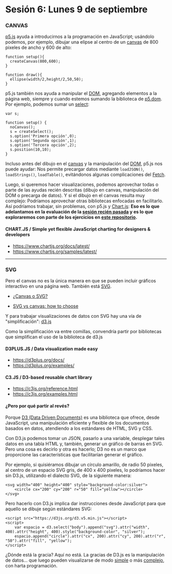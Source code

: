 # Sesión 6: Lunes 9 de septiembre

### CANVAS

[p5.js](https://p5js.org/es/reference/) ayuda a introducirnos a la programación en JavaScript; usándolo podemos, por ejemplo, dibujar una elipse al centro de un [canvas](https://developer.mozilla.org/es/docs/Web/Guide/HTML/Canvas_tutorial) de 800 pixeles de ancho y 600 de alto:

```
function setup(){
  createCanvas(800,600);
}

function draw(){
  ellipse(width/2,height/2,50,50);
}
``` 

p5.js también nos ayuda a manipular el [DOM](https://developer.mozilla.org/es/docs/DOM), agregando elementos a la página web, siempre y cuando estemos sumando la biblioteca de [p5.dom](https://p5js.org/es/reference/#/libraries/p5.dom). Por ejemplo, podemos sumar un [select](https://www.w3schools.com/tags/tag_select.asp):

```
var s;

function setup() {
  noCanvas();
  s = createSelect();
  s.option('Primera opción',0);
  s.option('Segunda opción',1);
  s.option('Tercera opción',2);
  s.position(10,10);
}
``` 

Incluso antes del dibujo en el [canvas](https://developer.mozilla.org/es/docs/Web/Guide/HTML/Canvas_tutorial) y la manipulación del [DOM](https://developer.mozilla.org/es/docs/DOM), p5.js nos puede ayudar: Nos permite precargar datos mediante `loadJSON()`, `loadStrings()`, `loadTable()`, evitándonos algunas complicaciones del [Fetch](https://www.youtube.com/watch?v=tc8DU14qX6I).

Luego, si queremos hacer visualizaciones, podemos aprovechar todas o parte de las ayudas recién descritas (dibujo en canvas, manipulación del DOM o precarga de datos). Y si el dibujo en el canvas resulta muy complejo: Podríamos aprovechar otras bibliotecas enfocadas en facilitarlo. Así podríamos trabajar, sin problemas, con p5.js y [Chart.js](https://www.chartjs.org/): **Eso es lo que adelantamos en la evaluación de la [sesión recién pasada](https://github.com/profesorfaco/grafica_computacional/tree/gh-pages/sesion-05) y es lo que exploraremos con parte de los ejercicios en [este repositorio](https://profesorfaco.github.io/grafica_computacional/sesion-06/).** 

#### CHART.JS / Simple yet flexible JavaScript charting for designers & developers

- https://www.chartjs.org/docs/latest/
- https://www.chartjs.org/samples/latest/

--------------

### SVG

Pero el canvas no es la única manera en que se pueden incluir gráficos interactivo en una página web. También está [SVG](https://developer.mozilla.org/es/docs/Web/SVG). 

- [¿Canvas o SVG?](https://www.arsys.es/blog/programacion/diseno-web/canvas-o-svg/)

- [SVG vs canvas: how to choose](https://docs.microsoft.com/en-us/previous-versions/windows/internet-explorer/ie-developer/samples/gg193983(v=vs.85)#Using_Canvas_AndOr_SVG)

Y para trabajar visualizaciones de datos con SVG hay una vía de "simplificación": [d3.js](https://d3js.org/)

Como la simplificación va entre comillas, convendría partir por bibliotecas que simplifican el uso de la biblioteca de d3.js

#### D3PLUS.JS / Data visualization made easy
- https://d3plus.org/docs/
- https://d3plus.org/examples/

#### C3.JS / D3-based reusable chart library
- https://c3js.org/reference.html
- https://c3js.org/examples.html

#### ¿Pero por qué partir al revés?

Porque [D3 (Data Driven Documents)](https://d3js.org/) es una biblioteca que ofrece, desde JavaScript, una manipulación eficiente y flexible de los documentos basados en datos, atendiendo a los estándares de HTML, SVG y CSS.

Con D3.js podemos tomar un JSON, pasarlo a una variable, desplegar tales datos en una tabla HTML y, también, generar un gráfico de barras en SVG. Pero una cosa es decirlo y otra es hacerlo; D3 no es un marco que proporcione las características que facilitarían generar el gráfico.

Por ejemplo, si quisiéramos dibujar un círculo amarillo, de radio 50 pixeles, al centro de un espacio SVG gris, de 400 x 400 pixeles, lo podríamos hacer sin D3.js, utilizando el dialecto SVG, de la siguiente manera: 

```
<svg width="400" height="400" style="background-color:silver">
	<circle cx="200" cy="200" r="50" fill="yellow"></circle>
</svg>
```

Pero hacerlo con D3.js implica dar instrucciones desde JavaScript para que aquello se dibuje según estándares SVG:

```
<script src="https://d3js.org/d3.v5.min.js"></script>
<script>
	var espacio = d3.select("body").append("svg").attr("width", 400).attr("height", 400).style("background-color", "silver");
	espacio.append("circle").attr("cx", 200).attr("cy", 200).attr("r", "50").attr("fill", "yellow");
</script>
```

¿Dónde está la gracia? Aquí no está. La gracias de D3.js es la manipulación de datos… que luego pueden visualizarse de modo [simple](https://www.d3-graph-gallery.com/) o más [complejo](https://github.com/d3/d3/wiki/Gallery), con harta programación.
